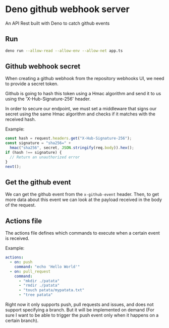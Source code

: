 # Deno github webhook server

An API Rest built with Deno to catch github events

## Run

```sh
deno run --allow-read --allow-env --allow-net app.ts
```

## Github webhook secret

When creating a github webhook from the repository webhooks UI, we need to
provide a secret token.

Github is going to hash this token using a Hmac algorithm and send it to us
using the 'X-Hub-Signature-256' header.

In order to secure our endpoint, we must set a middleware that signs our secret
using the same Hmac algorithm and checks if it matches with the received hash.

Example:

```typescript
const hash = request.headers.get("X-Hub-Signature-256");
const signature = "sha256=" +
  hmac("sha256", secret, JSON.stringify(req.body)).hex();
if (hash !== signature) {
  // Return an unauthorized error
}
next();
```

## Get the github event

We can get the github event from the `x-github-event` header. Then, to get more
data about this event we can look at the payload received in the body of the
request.

## Actions file

The actions file defines which commands to execute when a certain event is
received.

Example:

```yaml
actions:
  - on: push
    command: "echo 'Hello World'"
  - on: pull_request
    command: 
      - "mkdir ./patata"
      - "rmdir ./patata"
      - "touch patata/mypatata.txt"
      - "tree patata"
```

Right now it only supports push, pull requests and issues, and does not support
specifying a branch. But it will be implemented on demand (For sure I want to be
able to trigger the push event only when it happens on a certain branch).
